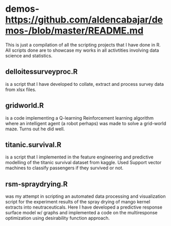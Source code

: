 # demos-https://github.com/aldencabajar/demos-/blob/master/README.md
This is just a compilation of all the scripting projects that I have done in R. 
All scripts done are to showcase my works in all activtities involving data science and statistics. 

## delloitessurveyproc.R 
is a script that I have developed to collate, extract and process survey data from xlsx files.

## gridworld.R
is a code implementing a Q-learning Reinforcement learning algorithm where an intelligent agent (a robot perhaps) was made to solve a grid-world maze. Turns out he did well. 

## titanic.survival.R
is a script that I implemented in the feature engineering and predictive modelling of the titanic survival dataset from kaggle. Used Support vector machines to classify passengers if they survived or not. 

## rsm-spraydrying.R
was my attempt in scripting an automated data processing and visualization script for the experiment results of the spray drying of mango kernel extracts into neutraceuticals. Here I have developed a predictive response surface model w/ graphs and implemented a code on the multiresponse optimization using desirability function approach. 

